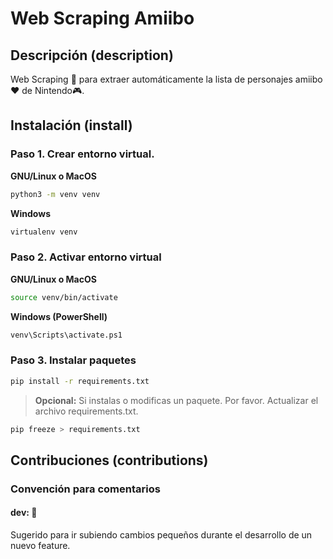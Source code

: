 # Web Scraping Amiibo

## Descripción (description)

Web Scraping 🚀 para extraer automáticamente la lista de personajes amiibo ♥️ de Nintendo🎮.


## Instalación (install)

### Paso 1. Crear entorno virtual.

**GNU/Linux o MacOS**

```bash
python3 -m venv venv
```

**Windows**

```bash
virtualenv venv
```

### Paso 2. Activar entorno virtual

**GNU/Linux o MacOS**

```bash
source venv/bin/activate
```

**Windows (PowerShell)**

```bash
venv\Scripts\activate.ps1
```

### Paso 3. Instalar paquetes

```bash
pip install -r requirements.txt
```

> **Opcional:** Si instalas o modificas un paquete. Por favor. Actualizar el archivo requirements.txt.

```bash
pip freeze > requirements.txt
```

## Contribuciones (contributions)

### Convención para comentarios

#### dev: 🚀

Sugerido para ir subiendo cambios pequeños durante el desarrollo de un nuevo feature.
